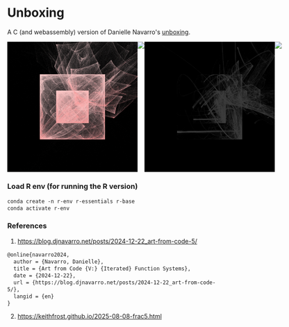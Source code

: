 # Unboxing

A C (and webassembly) version of Danielle Navarro's [unboxing](https://blog.djnavarro.net/posts/2024-12-22_art-from-code-5/).

<div style="display: flex;">
  <img src="imgs/fractal.big.webp" width="300"/>
  <img src="imgs/fractal.png" width="300"/>
  <img src="imgs/fractal.r.png" width="300"/>
  <img src="imgs/fractal.blue.png" width="300"/>
</div>

### Load R env (for running the R version)

```
conda create -n r-env r-essentials r-base
conda activate r-env
```

### References

1. https://blog.djnavarro.net/posts/2024-12-22_art-from-code-5/

```
@online{navarro2024,
  author = {Navarro, Danielle},
  title = {Art from Code {V:} {Iterated} Function Systems},
  date = {2024-12-22},
  url = {https://blog.djnavarro.net/posts/2024-12-22_art-from-code-5/},
  langid = {en}
}
```

2. https://keithfrost.github.io/2025-08-08-frac5.html


